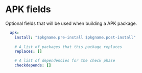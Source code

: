# APK fields

Optional fields that will be used when building a APK package.

```yaml
  apk:
    install: "$pkgname.pre-install $pkgname.post-install"
    
    # A list of packages that this package replaces
    replaces: []

    # A list of dependencies for the check phase
    checkdepends: []
```
